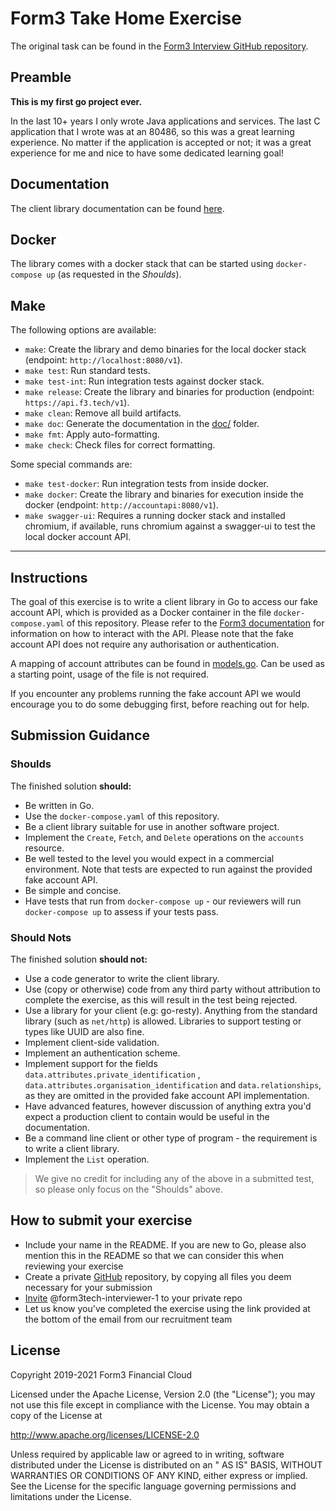 # Form3 Take Home Exercise

The original task can be found in the [Form3 Interview GitHub repository](https://github.com/form3tech-oss/interview-accountapi).

## Preamble

**This is my first go project ever.**

In the last 10+ years I only wrote Java applications and services. The last C application that I wrote was at an 80486,
so this was a great learning experience. No matter if the application is accepted or not; it was a great experience 
for me and nice to have some dedicated learning goal!

## Documentation

The client library documentation can be found [here](doc/README.md).

## Docker

The library comes with a docker stack that can be started using `docker-compose up` (as requested in the _Shoulds_).

## Make

The following options are available:

- `make`: Create the library and demo binaries for the local docker stack (endpoint: `http://localhost:8080/v1`).
- `make test`: Run standard tests.
- `make test-int`: Run integration tests against docker stack.
- `make release`: Create the library and binaries for production (endpoint: `https://api.f3.tech/v1`).
- `make clean`: Remove all build artifacts.
- `make doc`: Generate the documentation in the [doc/](doc/README.md) folder.
- `make fmt`: Apply auto-formatting.
- `make check`: Check files for correct formatting.

Some special commands are:

- `make test-docker`: Run integration tests from inside docker.
- `make docker`: Create the library and binaries for execution inside the docker (endpoint: `http://accountapi:8080/v1`).
- `make swagger-ui`: Requires a running docker stack and installed chromium, if available, runs chromium against a
  swagger-ui to test the local docker account API.

---

## Instructions

The goal of this exercise is to write a client library in Go to access our fake account API, which is provided as a
Docker container in the file `docker-compose.yaml` of this repository. Please refer to the
[Form3 documentation](http://api-docs.form3.tech/api.html#organisation-accounts) for information on how to interact with
the API. Please note that the fake account API does not require any authorisation or authentication.

A mapping of account attributes can be found in [models.go](./models.go). Can be used as a starting point, usage of the
file is not required.

If you encounter any problems running the fake account API we would encourage you to do some debugging first, before
reaching out for help.

## Submission Guidance

### Shoulds

The finished solution **should:**

- Be written in Go.
- Use the `docker-compose.yaml` of this repository.
- Be a client library suitable for use in another software project.
- Implement the `Create`, `Fetch`, and `Delete` operations on the `accounts` resource.
- Be well tested to the level you would expect in a commercial environment. Note that tests are expected to run against
  the provided fake account API.
- Be simple and concise.
- Have tests that run from `docker-compose up` - our reviewers will run `docker-compose up` to assess if your tests
  pass.

### Should Nots

The finished solution **should not:**

- Use a code generator to write the client library.
- Use (copy or otherwise) code from any third party without attribution to complete the exercise, as this will result in
  the test being rejected.
- Use a library for your client (e.g: go-resty). Anything from the standard library (such as `net/http`) is allowed.
  Libraries to support testing or types like UUID are also fine.
- Implement client-side validation.
- Implement an authentication scheme.
- Implement support for the fields `data.attributes.private_identification`
  , `data.attributes.organisation_identification`
  and `data.relationships`, as they are omitted in the provided fake account API implementation.
- Have advanced features, however discussion of anything extra you'd expect a production client to contain would be
  useful in the documentation.
- Be a command line client or other type of program - the requirement is to write a client library.
- Implement the `List` operation.

> We give no credit for including any of the above in a submitted test, so please only focus on the "Shoulds" above.

## How to submit your exercise

- Include your name in the README. If you are new to Go, please also mention this in the README so that we can consider
  this when reviewing your exercise
- Create a private [GitHub](https://help.github.com/en/articles/create-a-repo) repository, by copying all files you deem
  necessary for your submission
- [Invite](https://help.github.com/en/articles/inviting-collaborators-to-a-personal-repository) @form3tech-interviewer-1
  to your private repo
- Let us know you've completed the exercise using the link provided at the bottom of the email from our recruitment team

## License

Copyright 2019-2021 Form3 Financial Cloud

Licensed under the Apache License, Version 2.0 (the "License"); you may not use this file except in compliance with the
License. You may obtain a copy of the License at

http://www.apache.org/licenses/LICENSE-2.0

Unless required by applicable law or agreed to in writing, software distributed under the License is distributed on an "
AS IS" BASIS, WITHOUT WARRANTIES OR CONDITIONS OF ANY KIND, either express or implied. See the License for the specific
language governing permissions and limitations under the License.
